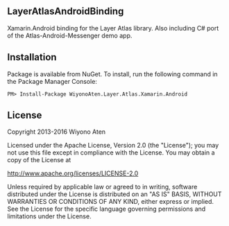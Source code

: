 ## LayerAtlasAndroidBinding

Xamarin.Android binding for the Layer Atlas library. Also including C# port of the Atlas-Android-Messenger demo app.

## Installation

Package is available from NuGet. To install, run the following command in the Package Manager Console:
```posh
PM> Install-Package WiyonoAten.Layer.Atlas.Xamarin.Android
```

## License

Copyright 2013-2016 Wiyono Aten

Licensed under the Apache License, Version 2.0 (the "License");
you may not use this file except in compliance with the License.
You may obtain a copy of the License at

   http://www.apache.org/licenses/LICENSE-2.0

Unless required by applicable law or agreed to in writing, software
distributed under the License is distributed on an "AS IS" BASIS,
WITHOUT WARRANTIES OR CONDITIONS OF ANY KIND, either express or implied.
See the License for the specific language governing permissions and
limitations under the License.

